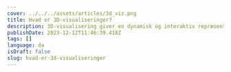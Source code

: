 ```yaml
---
cover: ../../../assets/articles/3d_viz.png
title: Hvad er 3D-visualiseringer?
description: 3D-visualisering giver en dynamisk og interaktiv repræsentation af data, hvilket muliggør forbedret udforskning og forståelse af kompleks information.
publishDate: 2023-12-12T11:46:39.418Z
tags: []
language: da
isDraft: false
slug: hvad-er-3d-visualiseringer
---
```


